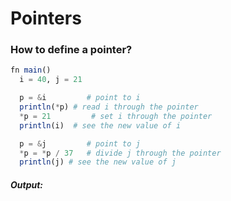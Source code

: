 # Pointers

### How to define a pointer?
```julia
fn main()
  i = 40, j = 21

  p = &i         # point to i
  println(*p) # read i through the pointer
  *p = 21         # set i through the pointer
  println(i)  # see the new value of i

  p = &j         # point to j
  *p = *p / 37   # divide j through the pointer
  println(j) # see the new value of j
```

##### Output:
```

```
